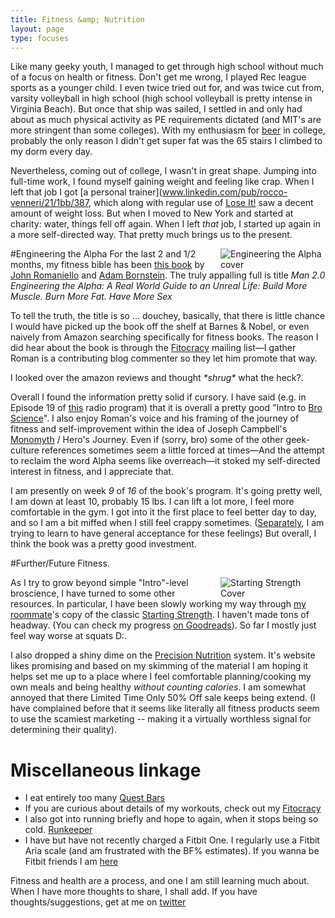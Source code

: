 ```yaml
---
title: Fitness &amp; Nutrition
layout: page
type: focuses
---
```


<style type="text/css" media="screen">
	img {
		float: right;
		max-width: 12em;
		margin-left: 1em;
	}	
</style>

Like many geeky youth, I managed to get through high school without much of a focus on health or fitness. Don't get me wrong, I played Rec league sports as a younger child. I even twice tried out for, and was twice cut from, varsity volleyball in high school (high school volleyball is pretty intense in Virginia Beach). But once that ship was sailed, I settled in and only had about as much physical activity as PE requirements dictated (and MIT's are more stringent than some colleges). With my enthusiasm for [beer](/beer) in college, probably the only reason I didn't get super fat was the 65 stairs I climbed to my dorm every day.

Nevertheless, coming out of college, I wasn't in great shape. Jumping into full-time work, I found myself gaining weight and feeling like crap. When I left that job I got [a personal trainer](www.linkedin.com/pub/rocco-venneri/21/1bb/387, which along with regular use of [Lose It!](http://loseit.com/) saw a decent amount of weight loss. But when I moved to New York and started at charity: water, things fell off again. When I left *that* job, I started up again in a more self-directed way. That pretty much brings us to the present.

#Engineering the Alpha
![Engineering the Alpha cover](https://d202m5krfqbpi5.cloudfront.net/books/1360564958l/15818381.jpg)
For the last 2 and 1/2 months, my fitness bible has been [this book](http://amzn.to/NIvuci) by [John Romaniello](http://www.romanfitnesssystems.com/) and [Adam Bornstein](http://www.bornfitness.com/). The truly appalling full is title _Man 2.0 Engineering the Alpha: A Real World Guide to an Unreal Life: Build More Muscle. Burn More Fat. Have More Sex_

To tell the truth, the title is so ... douchey, basically, that there is little chance I would have picked up the book off the shelf at Barnes & Nobel, or even naively from Amazon searching specifically for fitness books. The reason I did hear about the book is through the [Fitocracy](fitocracy.com) mailing list—I gather Roman is a contributing blog commenter so they let him promote that way.

I looked over the amazon reviews and thought _\*shrug\*_ what the heck?.

Overall I found the information pretty solid if cursory. I have said (e.g. in Episode 19 of [this](http://anhourwasted.mit.edu/) radio program) that it is overall a pretty good "Intro to [Bro Science](http://www.youtube.com/user/BroScienceLife)". I also enjoy Roman's voice and his framing of the journey of fitness and self-improvement within the idea of Joseph Campbell's [Monomyth](http://en.wikipedia.org/wiki/Monomyth) / Hero's Journey. Even if (sorry, bro) some of the other geek-culture references sometimes seem a little forced at times—And the attempt to reclaim the word Alpha seems like overreach—it stoked my self-directed interest in fitness, and I appreciate that.

I am presently on week *9* of *16* of the book's program. It's going pretty well, I am down at least 10, probably 15 lbs. I can lift a lot more, I feel more comfortable in the gym. I got into it the first place to feel better day to day, and so I am a bit miffed when I still feel crappy sometimes. ([Separately](/meditation), I am trying to learn to have general acceptance for these feelings) But overall, I think the book was a pretty good investment.

#Further/Future Fitness.

![Starting Strength Cover](https://d202m5krfqbpi5.cloudfront.net/books/1322334941l/13112770.jpg)
As I try to grow beyond simple "Intro"-level broscience, I have turned to some other resources. In particular, I have been slowly working my way through [my roommate](http://twitter.com/kasittig)'s copy of the classic [Starting Strength](http://amzn.to/1gZYYur). I haven't made tons of headway. (You can check my progress [on Goodreads](https://www.goodreads.com/user_status/list/6462390)). So far I mostly just feel way worse at squats D:.

I also dropped a shiny dime on the [Precision Nutrition](http://www.precisionnutrition.com/books) system. It's website likes promising and based on my skimming of the material I am hoping it helps set me up to a place where I feel comfortable planning/cooking my own meals and being healthy *without counting calories*. I am somewhat annoyed that there Limited Time Only 50% Off sale keeps being extend. (I have complained before that it seems like literally all fitness products seem to use the scamiest marketing -- making it a virtually worthless signal for determining their quality).

# Miscellaneous linkage

 
   * I eat entirely too many [Quest Bars](http://www.questproteinbar.com/)
   * If you are curious about details of my workouts, check out my [Fitocracy](https://www.fitocracy.com/profile/donaldguy/?activities)
   * I also got into running briefly and hope to again, when it stops being so cold. [Runkeeper](http://runkeeper.com/user/933170254/profile)
   * I have but have not recently charged a Fitbit One. I regularly use a Fitbit Aria scale (and am frustrated with the BF% estimates). If you wanna be Fitbit friends I am [here](https://www.fitbit.com/user/24LCP2)
   

Fitness and health are a process, and one I am still learning much about. When I have more thoughts to share, I shall add. If you have thoughts/suggestions, get at me on [twitter](http://twitter.com/donaldguy)
